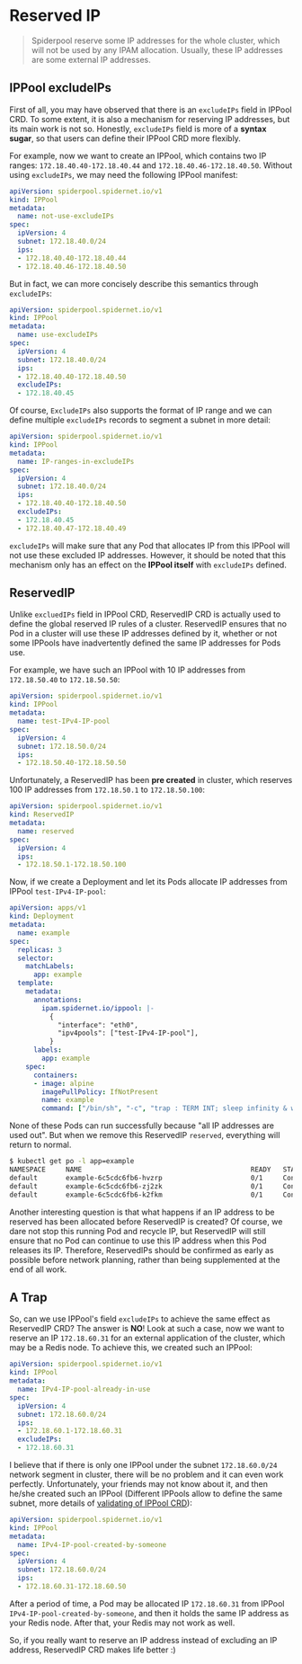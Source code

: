 # Reserved IP

>Spiderpool reserve some IP addresses for the whole cluster, which will not be used by any IPAM allocation. Usually, these IP addresses are some external IP addresses.

## IPPool excludeIPs

First of all, you may have observed that there is an `excludeIPs` field in IPPool CRD. To some extent, it is also a mechanism for reserving IP addresses, but its main work is not so. Honestly, `excludeIPs` field is more of a **syntax sugar**, so that users can define their IPPool CRD more flexibly.

For example, now we want to create an IPPool, which contains two IP ranges: `172.18.40.40-172.18.40.44` and `172.18.40.46-172.18.40.50`. Without using `excludeIPs`, we may need the following IPPool manifest:

```yaml
apiVersion: spiderpool.spidernet.io/v1
kind: IPPool
metadata:
  name: not-use-excludeIPs
spec:
  ipVersion: 4
  subnet: 172.18.40.0/24
  ips:
  - 172.18.40.40-172.18.40.44
  - 172.18.40.46-172.18.40.50
```

But in fact, we can more concisely describe this semantics through `excludeIPs`:

```yaml
apiVersion: spiderpool.spidernet.io/v1
kind: IPPool
metadata:
  name: use-excludeIPs
spec:
  ipVersion: 4
  subnet: 172.18.40.0/24
  ips:
  - 172.18.40.40-172.18.40.50
  excludeIPs:
  - 172.18.40.45
```

Of course, `ExcludeIPs` also supports the format of IP range and we can define multiple `excludeIPs` records to segment a subnet in more detail:

```yaml
apiVersion: spiderpool.spidernet.io/v1
kind: IPPool
metadata:
  name: IP-ranges-in-excludeIPs
spec:
  ipVersion: 4
  subnet: 172.18.40.0/24
  ips:
  - 172.18.40.40-172.18.40.50
  excludeIPs:
  - 172.18.40.45
  - 172.18.40.47-172.18.40.49
```

`excludeIPs` will make sure that any Pod that allocates IP from this IPPool will not use these excluded IP addresses. However, it should be noted that this mechanism only has an effect on the **IPPool itself** with `excludeIPs` defined.

## ReservedIP

Unlike `excluedIPs` field in IPPool CRD, ReservedIP CRD is actually used to define the global reserved IP rules of a cluster. ReservedIP ensures that no Pod in a cluster will use these IP addresses defined by it, whether or not some IPPools have inadvertently defined the same IP addresses for Pods use.

For example, we have such an IPPool with 10 IP addresses from `172.18.50.40` to `172.18.50.50`:

```yaml
apiVersion: spiderpool.spidernet.io/v1
kind: IPPool
metadata:
  name: test-IPv4-IP-pool
spec:
  ipVersion: 4
  subnet: 172.18.50.0/24
  ips:
  - 172.18.50.40-172.18.50.50
```

Unfortunately, a ReservedIP has been **pre created** in cluster, which reserves 100 IP addresses from `172.18.50.1` to `172.18.50.100`:

```yaml
apiVersion: spiderpool.spidernet.io/v1
kind: ReservedIP
metadata:
  name: reserved
spec:
  ipVersion: 4
  ips:
  - 172.18.50.1-172.18.50.100
```

Now, if we create a Deployment and let its Pods allocate IP addresses from IPPool `test-IPv4-IP-pool`:

```yaml
apiVersion: apps/v1
kind: Deployment
metadata:
  name: example
spec:
  replicas: 3
  selector:
    matchLabels:
      app: example
  template:
    metadata:
      annotations:   
        ipam.spidernet.io/ippool: |-
          {
            "interface": "eth0",
            "ipv4pools": ["test-IPv4-IP-pool"],
          }
      labels:
        app: example
    spec:
      containers:
      - image: alpine
        imagePullPolicy: IfNotPresent
        name: example
        command: ["/bin/sh", "-c", "trap : TERM INT; sleep infinity & wait"]
```

None of these Pods can run successfully because "all IP addresses are used out". But when we remove this ReservedIP `reserved`, everything will return to normal.

```bash
$ kubectl get po -l app=example
NAMESPACE     NAME                                          READY   STATUS              RESTARTS   AGE
default       example-6c5cdc6fb6-hvzrp                      0/1     ContainerCreating   0          35s
default       example-6c5cdc6fb6-zj2zk                      0/1     ContainerCreating   0          35s
default       example-6c5cdc6fb6-k2fkm                      0/1     ContainerCreating   0          35s
```

Another interesting question is that what happens if an IP address to be reserved has been allocated before ReservedIP is created? Of course, we dare not stop this running Pod and recycle IP, but ReservedIP will still ensure that no Pod can continue to use this IP address when this Pod releases its IP. Therefore, ReservedIPs should be confirmed as early as possible before network planning, rather than being supplemented at the end of all work.

## A Trap

So, can we use IPPool's field `excludeIPs` to achieve the same effect as ReservedIP CRD? The answer is **NO**! Look at such a case, now we want to reserve an IP `172.18.60.31` for an external application of the cluster, which may be a Redis node. To achieve this, we created such an IPPool:

```yaml
apiVersion: spiderpool.spidernet.io/v1
kind: IPPool
metadata:
  name: IPv4-IP-pool-already-in-use
spec:
  ipVersion: 4
  subnet: 172.18.60.0/24
  ips:
  - 172.18.60.1-172.18.60.31
  excludeIPs:
  - 172.18.60.31
```

I believe that if there is only one IPPool under the subnet `172.18.60.0/24` network segment in cluster, there will be no problem and it can even work perfectly. Unfortunately, your friends may not know about it, and then he/she created such an IPPool (Different IPPools allow to define the same subnet, more details of [validating of IPPool CRD](TODO)):

```yaml
apiVersion: spiderpool.spidernet.io/v1
kind: IPPool
metadata:
  name: IPv4-IP-pool-created-by-someone
spec:
  ipVersion: 4
  subnet: 172.18.60.0/24
  ips:
  - 172.18.60.31-172.18.60.50
```

After a period of time, a Pod may be allocated IP `172.18.60.31` from IPPool `IPv4-IP-pool-created-by-someone`, and then it holds the same IP address as your Redis node. After that, your Redis may not work as well.

So, if you really want to reserve an IP address instead of excluding an IP address, ReservedIP CRD makes life better :)
